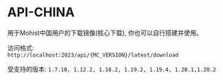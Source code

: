 API-CHINA
==============

用于Mohist中国用户的下载镜像(核心下载), 你也可以自行搭建并使用。

访问格式:  
``
http://localhost:2023/api/{MC_VERSION}/latest/download
``

受支持的版本:
``
1.7.10, 1.12.2, 1.18.2, 1.19.2, 1.19.4, 1.20.1,1.20.2
``